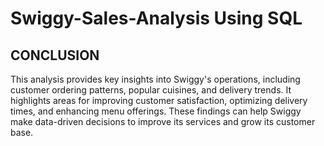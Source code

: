 # Swiggy-Sales-Analysis Using SQL
## CONCLUSION
This analysis provides key insights into Swiggy's operations, including customer ordering patterns, popular cuisines, and delivery trends. It highlights areas for improving customer satisfaction, optimizing delivery times, and enhancing menu offerings. These findings can help Swiggy make data-driven decisions to improve its services and grow its customer base.
